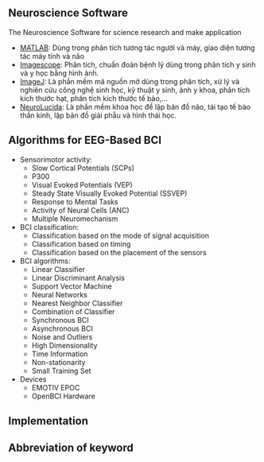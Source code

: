 ## Neuroscience Software
The Neuroscience Software for science research and make application

+ [MATLAB](https://www.mathworks.com/products/matlab.html): Dùng trong phân tích tương tác người và máy, giao diện tương tác máy tính và não
+ [Imagescope](https://courses.nus.edu.sg/course/patngame/internet/User%20Guide/Aperio_ImageScope_User_Guide%20for%20Windows.pdf): Phân tích, chuẩn đoán bệnh lý dùng trong phân tích y sinh và y học bằng hình ảnh.
+ [ImageJ](https://imagej.nih.gov/ij/docs/concepts.html): Là phần mềm mã nguồn mở dùng trong phân tích, xử lý và nghiên cứu công nghệ sinh học, kỹ thuật y sinh, ảnh y khoa, phân tích kích thước hạt, phân tích kích thước tế bào,...
+ [NeuroLucida](https://www.mbfbioscience.com/neurolucida): Là phần mềm khoa học để lập bản đồ não, tái tạo tế bào thần kinh, lập bản đồ giải phẫu và hình thái học.
## Algorithms for EEG-Based BCI
+ Sensorimotor activity:
  + Slow Cortical Potentials (SCPs)
  + P300
  + Visual Evoked Potentials (VEP)
  + Steady State Visually Evoked Potential (SSVEP)
  + Response to Mental Tasks
  + Activity of Neural Cells (ANC)
  + Multiple Neuromechanism 
+ BCI classification:
  + Classification based on the mode of signal acquisition 
  + Classification based on timing
  + Classification based on the placement of the sensors
+ BCI algorithms:
  + Linear Classifier
  + Linear Discriminant Analysis 
  + Support Vector Machine
  + Neural Networks
  + Nearest Neighbor Classifier
  + Combination of Classifier
  + Synchronous BCI
  + Asynchronous BCI
  + Noise and Outliers
  + High Dimensionality
  + Time Information 
  + Non-stationarity 
  + Small Training Set
+ Devices
  + EMOTIV EPOC
  + OpenBCI Hardware
## Implementation
## Abbreviation of keyword 
